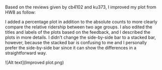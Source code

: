 Based on the reviews given by cb4102 and ku373, I improved my plot from HW8 as follow:





I added a percentage plot in addition to the absolute counts to more clearly compare the relative ridership between two age groups.
I also edited the titles and labels of the plots based on the feedback, and I described the plots in more details.
I didn't change the side-by-side bar to a stacked bar, however, because the stacked bar is confusing to me and I personally prefer the side-by-side bar since it can show the differences in a straightforward way.


![Alt text](Improved plot.png)
